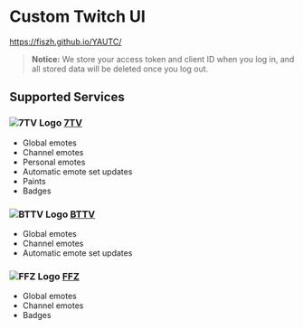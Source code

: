 # Custom Twitch UI

https://fiszh.github.io/YAUTC/

> **Notice:** We store your access token and client ID when you log in, and all stored data will be deleted once you log out.

## Supported Services

### ![7TV Logo](https://7tv.app/favicon.ico) [7TV](https://7tv.app/)

- Global emotes
- Channel emotes
- Personal emotes
- Automatic emote set updates
- Paints
- Badges

### ![BTTV Logo](https://betterttv.com/favicon.png) [BTTV](https://betterttv.com/)

- Global emotes
- Channel emotes
- Automatic emote set updates

### ![FFZ Logo](https://www.frankerfacez.com/static/images/favicon-32.png) [FFZ](https://www.frankerfacez.com/)

- Global emotes
- Channel emotes
- Badges

